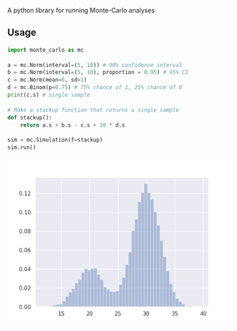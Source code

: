 A python library for running Monte-Carlo analyses

## Usage

```python
import monte_carlo as mc

a = mc.Norm(interval=(5, 10)) # 90% confidence interval
b = mc.Norm(interval=(5, 10), proportion = 0.95) # 95% CI
c = mc.Norm(mean=0, sd=1)
d = mc.Binom(p=0.75) # 75% chance of 1, 25% chance of 0
print(c.s) # single sample

# Make a stackup function that returns a single sample
def stackup():
    return a.s + b.s - c.s + 10 * d.s

sim = mc.Simulation(f=stackup)
sim.run()

```

![example_plot](plot.png)
